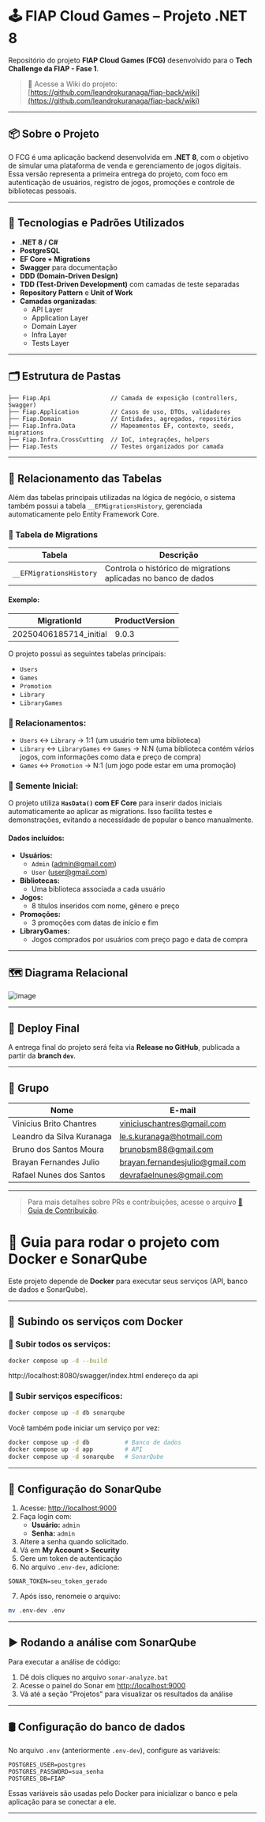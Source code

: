 # 🕹️ FIAP Cloud Games – Projeto .NET 8

Repositório do projeto **FIAP Cloud Games (FCG)** desenvolvido para o **Tech Challenge da FIAP - Fase 1**.

> 📍 Acesse a Wiki do projeto: [https://github.com/leandrokuranaga/fiap-back/wiki](https://github.com/leandrokuranaga/fiap-back/wiki)

---

## 📦 Sobre o Projeto

O FCG é uma aplicação backend desenvolvida em **.NET 8**, com o objetivo de simular uma plataforma de venda e gerenciamento de jogos digitais. Essa versão representa a primeira entrega do projeto, com foco em autenticação de usuários, registro de jogos, promoções e controle de bibliotecas pessoais.

---

## 🔧 Tecnologias e Padrões Utilizados

- **.NET 8 / C#**
- **PostgreSQL**
- **EF Core + Migrations**
- **Swagger** para documentação
- **DDD (Domain-Driven Design)**
- **TDD (Test-Driven Development)** com camadas de teste separadas
- **Repository Pattern** e **Unit of Work**
- **Camadas organizadas**:
  - API Layer
  - Application Layer
  - Domain Layer
  - Infra Layer
  - Tests Layer

---

## 🗂️ Estrutura de Pastas

```
├── Fiap.Api                 // Camada de exposição (controllers, Swagger)
├── Fiap.Application         // Casos de uso, DTOs, validadores
├── Fiap.Domain              // Entidades, agregados, repositórios
├── Fiap.Infra.Data          // Mapeamentos EF, contexto, seeds, migrations
├── Fiap.Infra.CrossCutting  // IoC, integrações, helpers
├── Fiap.Tests               // Testes organizados por camada
```

---

## 🧠 Relacionamento das Tabelas

Além das tabelas principais utilizadas na lógica de negócio, o sistema também possui a tabela `__EFMigrationsHistory`, gerenciada automaticamente pelo Entity Framework Core.

### 📄 Tabela de Migrations

| Tabela                 | Descrição                                               |
|------------------------|-----------------------------------------------------------|
| `__EFMigrationsHistory` | Controla o histórico de migrations aplicadas no banco de dados |

#### Exemplo:
| MigrationId              | ProductVersion |
|--------------------------|----------------|
| 20250406185714_initial   | 9.0.3          |

O projeto possui as seguintes tabelas principais:

- `Users`
- `Games`
- `Promotion`
- `Library`
- `LibraryGames`

### 🔗 Relacionamentos:
- `Users` ↔️ `Library` → 1:1 (um usuário tem uma biblioteca)
- `Library` ↔️ `LibraryGames` ↔️ `Games` → N:N (uma biblioteca contém vários jogos, com informações como data e preço de compra)
- `Games` ↔️ `Promotion` → N:1 (um jogo pode estar em uma promoção)

### 📌 Semente Inicial:

O projeto utiliza **`HasData()` com EF Core** para inserir dados iniciais automaticamente ao aplicar as migrations. Isso facilita testes e demonstrações, evitando a necessidade de popular o banco manualmente.

#### Dados incluídos:
- **Usuários:**
  - `Admin` (admin@gmail.com)
  - `User` (user@gmail.com)
- **Bibliotecas:**
  - Uma biblioteca associada a cada usuário
- **Jogos:**
  - 8 títulos inseridos com nome, gênero e preço
- **Promoções:**
  - 3 promoções com datas de início e fim
- **LibraryGames:**
  - Jogos comprados por usuários com preço pago e data de compra

---

## 🗺️ Diagrama Relacional

![image](https://github.com/user-attachments/assets/5b06b48a-6b68-4ae9-a1e5-d1a5b24be042)

---

## 🚀 Deploy Final

A entrega final do projeto será feita via **Release no GitHub**, publicada a partir da **branch `dev`**.

---

## 👥 Grupo

| Nome                     | E-mail                                |
|--------------------------|----------------------------------------|
| Vinicius Brito Chantres  | viniciuschantres@gmail.com            |
| Leandro da Silva Kuranaga | le.s.kuranaga@hotmail.com           |
| Bruno dos Santos Moura   | brunobsm88@gmail.com                 |
| Brayan Fernandes Julio   | brayan.fernandesjulio@gmail.com      |
| Rafael Nunes dos Santos  | devrafaelnunes@gmail.com             |

---

> Para mais detalhes sobre PRs e contribuições, acesse o arquivo [📄 Guia de Contribuição](./Contributing%20Guide.md).

# 🧪 Guia para rodar o projeto com Docker e SonarQube

Este projeto depende de **Docker** para executar seus serviços (API, banco de dados e SonarQube).

---

## 🐳 Subindo os serviços com Docker

### 🔁 Subir todos os serviços:

```bash
docker compose up -d --build
```

http://localhost:8080/swagger/index.html endereço da api

### 🎯 Subir serviços específicos:

```bash
docker compose up -d db sonarqube
```

Você também pode iniciar um serviço por vez:

```bash
docker compose up -d db          # Banco de dados
docker compose up -d app         # API
docker compose up -d sonarqube   # SonarQube
```

---

## 🔐 Configuração do SonarQube

1. Acesse: [http://localhost:9000](http://localhost:9000)
2. Faça login com:
   - **Usuário:** `admin`
   - **Senha:** `admin`
3. Altere a senha quando solicitado.
4. Vá em **My Account > Security**
5. Gere um token de autenticação
6. No arquivo `.env-dev`, adicione:

```env
SONAR_TOKEN=seu_token_gerado
```

7. Após isso, renomeie o arquivo:

```bash
mv .env-dev .env
```

---

## ▶️ Rodando a análise com SonarQube

Para executar a análise de código:

1. Dê dois cliques no arquivo `sonar-analyze.bat`
2. Acesse o painel do Sonar em [http://localhost:9000](http://localhost:9000)
3. Vá até a seção "Projetos" para visualizar os resultados da análise

---

## 🛢️ Configuração do banco de dados

No arquivo `.env` (anteriormente `.env-dev`), configure as variáveis:

```env
POSTGRES_USER=postgres
POSTGRES_PASSWORD=sua_senha
POSTGRES_DB=FIAP
```

Essas variáveis são usadas pelo Docker para inicializar o banco e pela aplicação para se conectar a ele.

---


